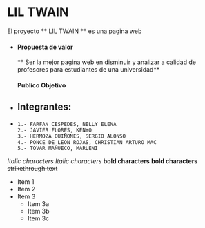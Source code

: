 #  LIL TWAIN

El proyecto  ** LIL TWAIN **  es una pagina web 

   
 * #### Propuesta de valor 
 
    ** Ser la mejor pagina web en disminuir y analizar a calidad de profesores para estudiantes de una universidad**
  
   #### Publico Objetivo 
   
* ## Integrantes:
*
      1.- FARFAN CESPEDES, NELLY ELENA
      2.- JAVIER FLORES, KENYO
      3.- HERMOZA QUIÑONES, SERGIO ALONSO
      4.- PONCE DE LEON ROJAS, CHRISTIAN ARTURO MAC
      5.- TOVAR MAÑUECO, MARLENI


*Italic characters* 
_Italic characters_
**bold characters**
__bold characters__
~~strikethrough text~~

* Item 1
* Item 2
* Item 3
  * Item 3a
  * Item 3b
  * Item 3c 
